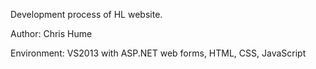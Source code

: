Development process of HL website.

Author: Chris Hume

Environment: VS2013 with ASP.NET web forms, HTML, CSS, JavaScript
